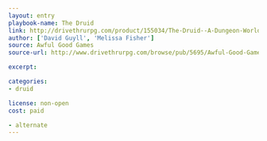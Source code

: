 ```yaml
---
layout: entry
playbook-name: The Druid
link: http://drivethrurpg.com/product/155034/The-Druid--A-Dungeon-World-Playbook
author: ['David Guyll', 'Melissa Fisher']
source: Awful Good Games
source-url: http://www.drivethrurpg.com/browse/pub/5695/Awful-Good-Games

excerpt:

categories:
- druid

license: non-open
cost: paid

- alternate
---
```

